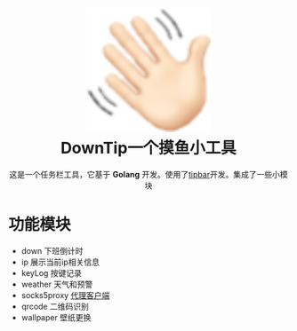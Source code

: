 <h1 align="center">
  <img src="https://github.com/danbai225/tipbar/raw/main/core/ico.png" width="224px"/><br/>
  DownTip一个摸鱼小工具
</h1>
<p align="center">
这是一个任务栏工具，它基于 <b>Golang</b> 开发。使用了<a target="_blank" href="https://github.com/danbai225/tipbar">tipbar</a>开发。集成了一些小模块</p>

# 功能模块
- down 下班倒计时
- ip 展示当前ip相关信息
- keyLog 按键记录
- weather 天气和预警
- socks5proxy [代理客户端](github.com/danbai225/tcpproxy)
- qrcode 二维码识别
- wallpaper 壁纸更换
